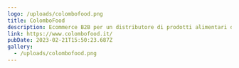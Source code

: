 ```yaml
---
logo: /uploads/colombofood.png
title: ColomboFood
description: Ecommerce B2B per un distributore di prodotti alimentari di Milano
link: https://www.colombofood.it/
pubDate: 2023-02-21T15:50:23.687Z
gallery:
  - /uploads/colombofood.png
---
```

